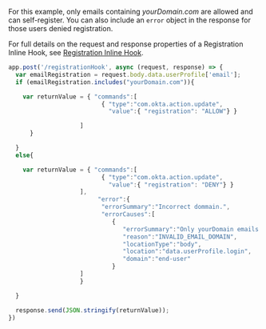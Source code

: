 For this example, only emails containing *yourDomain.com* are allowed and can self-register. You can also include an `error` object in the response for those users denied registration.

For full details on the request and response properties of a Registration Inline Hook, see [Registration Inline Hook](/docs/reference/registration-hook/).



```javascript
app.post('/registrationHook', async (request, response) => {
  var emailRegistration = request.body.data.userProfile['email'];
  if (emailRegistration.includes("yourDomain.com")){

    var returnValue = { "commands":[
                          { "type":"com.okta.action.update",
                            "value":{ "registration": "ALLOW"} }

                    ]
      }

  }
  else{

    var returnValue = { "commands":[
                          { "type":"com.okta.action.update",
                            "value":{ "registration": "DENY"} }
                    ],
                         "error":{
                          "errorSummary":"Incorrect dommain.",
                          "errorCauses":[
                             {
                                "errorSummary":"Only yourDomain emails can register.,
                                "reason":"INVALID_EMAIL_DOMAIN",
                                "locationType":"body",
                                "location":"data.userProfile.login",
                                "domain":"end-user"
                             }
                    ]
                    }

  }

  response.send(JSON.stringify(returnValue));
})

```


